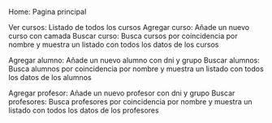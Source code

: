 Home: Pagina principal

Ver cursos: Listado de todos los cursos
Agregar curso: Añade un nuevo curso con camada
Buscar curso: Busca cursos por coincidencia por nombre y muestra un listado con todos los datos de los cursos

Agregar alumno: Añade un nuevo alumno con dni y grupo
Buscar alumnos: Busca alumnos por coincidencia por nombre y muestra un listado con todos los datos de los alumnos

Agregar profesor: Añade un nuevo profesor con dni y grupo
Buscar profesores: Busca profesores por coincidencia por nombre y muestra un listado con todos los datos de los profesores
